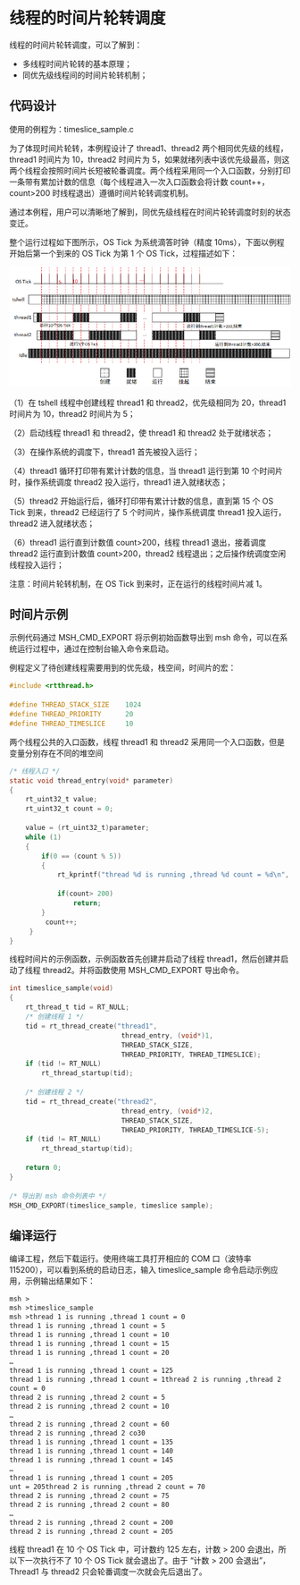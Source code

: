 # 线程的时间片轮转调度

线程的时间片轮转调度，可以了解到：

- 多线程时间片轮转的基本原理；
- 同优先级线程间的时间片轮转机制；

## 代码设计

使用的例程为：timeslice_sample.c

为了体现时间片轮转，本例程设计了 thread1、thread2 两个相同优先级的线程，thread1 时间片为 10，thread2 时间片为 5，如果就绪列表中该优先级最高，则这两个线程会按照时间片长短被轮番调度。两个线程采用同一个入口函数，分别打印一条带有累加计数的信息（每个线程进入一次入口函数会将计数 count++，count>200 时线程退出）遵循时间片轮转调度机制。

通过本例程，用户可以清晰地了解到，同优先级线程在时间片轮转调度时刻的状态变迁。

整个运行过程如下图所示，OS Tick 为系统滴答时钟（精度 10ms），下面以例程开始后第一个到来的 OS Tick 为第 1 个 OS Tick，过程描述如下：

![运行过程](figures/process20.png)

（1）在 tshell 线程中创建线程 thread1 和 thread2，优先级相同为 20，thread1 时间片为 10，thread2 时间片为 5；

（2）启动线程 thread1 和 thread2，使 thread1 和 thread2 处于就绪状态；

（3）在操作系统的调度下，thread1 首先被投入运行；

（4）thread1 循环打印带有累计计数的信息，当 thread1 运行到第 10 个时间片时，操作系统调度 thread2 投入运行，thread1 进入就绪状态；

（5）thread2 开始运行后，循环打印带有累计计数的信息，直到第 15 个 OS Tick 到来，thread2 已经运行了 5 个时间片，操作系统调度 thread1 投入运行，thread2 进入就绪状态；

（6）thread1 运行直到计数值 count>200，线程 thread1 退出，接着调度 thread2 运行直到计数值 count>200，thread2 线程退出；之后操作统调度空闲线程投入运行；

注意：时间片轮转机制，在 OS Tick 到来时，正在运行的线程时间片减 1。

## 时间片示例

示例代码通过 MSH_CMD_EXPORT 将示例初始函数导出到 msh 命令，可以在系统运行过程中，通过在控制台输入命令来启动。

例程定义了待创建线程需要用到的优先级，栈空间，时间片的宏：

```c
#include <rtthread.h>

#define THREAD_STACK_SIZE    1024
#define THREAD_PRIORITY      20
#define THREAD_TIMESLICE     10
```

两个线程公共的入口函数，线程 thread1 和 thread2 采用同一个入口函数，但是变量分别存在不同的堆空间

```c
/* 线程入口 */
static void thread_entry(void* parameter)
{
    rt_uint32_t value;
    rt_uint32_t count = 0;

    value = (rt_uint32_t)parameter;
    while (1)
    {
        if(0 == (count % 5))
        {
            rt_kprintf("thread %d is running ,thread %d count = %d\n", value , value , count);

            if(count> 200)
                return;
        }
         count++;
     }
}
```

线程时间片的示例函数，示例函数首先创建并启动了线程 thread1，然后创建并启动了线程 thread2。并将函数使用 MSH_CMD_EXPORT 导出命令。

```c
int timeslice_sample(void)
{
    rt_thread_t tid = RT_NULL;
    /* 创建线程 1 */
    tid = rt_thread_create("thread1",
                            thread_entry, (void*)1,
                            THREAD_STACK_SIZE,
                            THREAD_PRIORITY, THREAD_TIMESLICE);
    if (tid != RT_NULL)
        rt_thread_startup(tid);

    /* 创建线程 2 */
    tid = rt_thread_create("thread2",
                            thread_entry, (void*)2,
                            THREAD_STACK_SIZE,
                            THREAD_PRIORITY, THREAD_TIMESLICE-5);
    if (tid != RT_NULL)
        rt_thread_startup(tid);

    return 0;
}

/* 导出到 msh 命令列表中 */
MSH_CMD_EXPORT(timeslice_sample, timeslice sample);
```

## 编译运行

编译工程，然后下载运行。使用终端工具打开相应的 COM 口（波特率 115200），可以看到系统的启动日志，输入 timeslice_sample 命令启动示例应用，示例输出结果如下：

```shell
msh >
msh >timeslice_sample
msh >thread 1 is running ,thread 1 count = 0
thread 1 is running ,thread 1 count = 5
thread 1 is running ,thread 1 count = 10
thread 1 is running ,thread 1 count = 15
thread 1 is running ,thread 1 count = 20
…
thread 1 is running ,thread 1 count = 125
thread 1 is running ,thread 1 count = 1thread 2 is running ,thread 2 count = 0
thread 2 is running ,thread 2 count = 5
thread 2 is running ,thread 2 count = 10
…
thread 2 is running ,thread 2 count = 60
thread 2 is running ,thread 2 co30
thread 1 is running ,thread 1 count = 135
thread 1 is running ,thread 1 count = 140
thread 1 is running ,thread 1 count = 145
…
thread 1 is running ,thread 1 count = 205
unt = 205thread 2 is running ,thread 2 count = 70
thread 2 is running ,thread 2 count = 75
thread 2 is running ,thread 2 count = 80
…
thread 2 is running ,thread 2 count = 200
thread 2 is running ,thread 2 count = 205
```

线程 thread1 在 10 个 OS Tick 中，可计数约 125 左右，计数 > 200 会退出，所以下一次执行不了 10 个 OS Tick 就会退出了。由于 “计数 > 200 会退出”，Thread1 与 thread2 只会轮番调度一次就会先后退出了。

